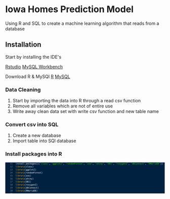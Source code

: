 # Iowa Homes Prediction Model
Using R and SQL to create a machine learning algorithm that reads from a database

## Installation 
Start by installing the IDE's

[Rstudio](https://www.rstudio.com/products/rstudio/download/)
[MySQL Workbench](https://dev.mysql.com/downloads/workbench/)

Download R & MySQl
[R](https://cran.r-project.org/bin/windows/base/)
[MySQL](https://www.mysql.com/downloads/)

### Data Cleaning
1. Start by importing the data into R through a read csv function
2. Remove all variables which are not of entire use
3. Write away clean data set with write csv function and new table name

### Convert csv into SQL
1. Create a new database
2. Import table into SQl database

### Install packages into R
![Install the following:](images/installpack.jpg)
